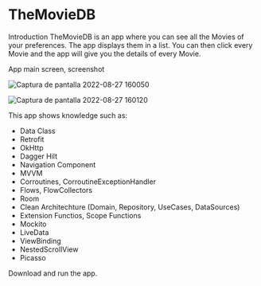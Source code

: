# TheMovieDB

Introduction
TheMovieDB is an app where you can see all the Movies of your preferences. The app displays them in a list. You can then click every
Movie and the app will give you the details of every Movie.

App main screen, screenshot

![Captura de pantalla 2022-08-27 160050](https://user-images.githubusercontent.com/102561977/187047863-e9c10ee6-f9ab-42c5-a685-e88c777eb432.jpg)

![Captura de pantalla 2022-08-27 160120](https://user-images.githubusercontent.com/102561977/187047868-ec5c7318-420c-402c-afae-2245cdf0f1e9.jpg)

 
This app shows knowledge such as:
 
* Data Class
* Retrofit
* OkHttp
* Dagger Hilt
* Navigation Component
* MVVM
* Corroutines, CorroutineExceptionHandler
* Flows, FlowCollectors
* Room
* Clean Architechture (Domain, Repository, UseCases, DataSources)
* Extension Functios, Scope Functions
* Mockito
* LiveData
* ViewBinding
* NestedScrollView
* Picasso
 
 
Download and run the app.

